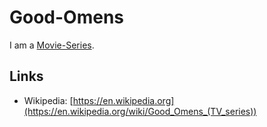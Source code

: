 # Good-Omens

I am a [Movie-Series](200300003.md).

## Links

- Wikipedia: [https://en.wikipedia.org](https://en.wikipedia.org/wiki/Good_Omens_(TV_series))
